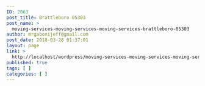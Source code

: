 ```yaml
---
ID: 2063
post_title: Brattleboro 05303
post_name: >
  moving-services-moving-services-moving-services-brattleboro-05303
author: mrgabonijeff@gmail.com
post_date: 2018-03-28 01:37:01
layout: page
link: >
  http://localhost/wordpress/moving-services-moving-services-moving-services-brattleboro-05303/
published: true
tags: [ ]
categories: [ ]
---
```


